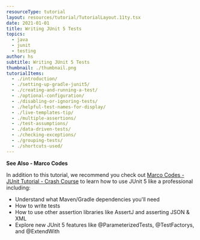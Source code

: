 ```yaml
---
resourceType: tutorial
layout: resources/tutorial/TutorialLayout.11ty.tsx
date: 2021-01-01
title: Writing JUnit 5 Tests
topics:
  - java
  - junit
  - testing
author: hs
subtitle: Writing JUnit 5 Tests
thumbnail: ./thumbnail.png
tutorialItems:
  - ./introduction/
  - ./setting-up-gradle-junit5/
  - ./creating-and-running-a-test/
  - ./optional-configuration/
  - ./disabling-or-ignoring-tests/
  - ./helpful-test-names-for-display/
  - ./live-templates-tip/
  - ./multiple-assertions/
  - ./test-assumptions/
  - ./data-driven-tests/
  - ./checking-exceptions/
  - ./grouping-tests/
  - ./shortcuts-used/
---
```


**See Also - Marco Codes**

In addition to this tutorial, we recommend you check out [Marco Codes - JUnit Tutorial - Crash Course](https://www.youtube.com/watch?v=6uSnF6IuWIw) to learn how to use JUnit 5 like a professional including:

- Understand what Maven/Gradle dependencies you'll need
- How to write tests
- How to use other assertion libraries like AssertJ and asserting JSON & XML
- Explore new JUnit 5 features like @ParameterizedTests, @TestFactorys, and @ExtendWith
